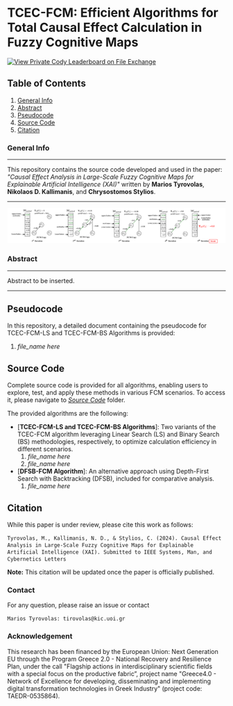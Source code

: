 # TCEC-FCM: Efficient Algorithms for Total Causal Effect Calculation in Fuzzy Cognitive Maps
[![View Private Cody Leaderboard on File Exchange](https://www.mathworks.com/matlabcentral/images/matlab-file-exchange.svg)](https://www.mathworks.com/products/matlab.html)


## Table of Contents
1. [General Info](#general-info)
2. [Abstract](#abstract)
3. [Pseudocode](#pseudocode)
4. [Source Code](#sourcecode)
5. [Citation](#citation)

### General Info
***
This repository contains the source code developed and used in the paper: *"Causal Effect Analysis in Large-Scale Fuzzy Cognitive Maps for Explainable Artificial Intelligence (XAI)"* written by **Marios Tyrovolas**, **Nikolaos D. Kallimanis**, and **Chrysostomos Stylios**. 
***

<p align="center">
<img src="TCEC_FCM_proposed_methodology.png" alt="Proposed Methodology" width="800">
</p>

### Abstract
***
Abstract to be inserted.
***

## Pseudocode

In this repository, a detailed document containing the pseudocode for TCEC-FCM-LS and TCEC-FCM-BS Algorithms is provided:
1. *file_name here*


## Source Code

Complete source code is provided for all algorithms, enabling users to explore, test, and apply these methods in various FCM scenarios. To access it, please navigate to [*Source Code*](https://github.com/marios-tyrovolas/TCEC-FCM-Algorithms/tree/main/Source%20Code) folder.

The provided algorithms are the following:


* [**TCEC-FCM-LS and TCEC-FCM-BS Algorithms**]: Two variants of the TCEC-FCM algorithm leveraging Linear Search (LS) and Binary Search (BS) methodologies, respectively, to optimize calculation efficiency in different scenarios.
  1. *file_name here*
  2. *file_name here*
* [**DFSB-FCM Algorithm**]: An alternative approach using Depth-First Search with Backtracking (DFSB), included for comparative analysis.
  1. *file_name here*



## Citation

While this paper is under review, please cite this work as follows:


```
Tyrovolas, M., Kallimanis, N. D., & Stylios, C. (2024). Causal Effect Analysis in Large-Scale Fuzzy Cognitive Maps for Explainable Artificial Intelligence (XAI). Submitted to IEEE Systems, Man, and Cybernetics Letters
```
**Note:** This citation will be updated once the paper is officially published.

### Contact

For any question, please raise an issue or contact

```
Marios Tyrovolas: tirovolas@kic.uoi.gr
```
### Acknowledgement

This research has been financed by the European Union: Next Generation EU through the Program Greece 2.0 - National Recovery and Resilience Plan, under the call "Flagship actions in interdisciplinary scientific fields with a special focus on the productive fabric”, project name "Greece4.0 - Network of Excellence for developing, disseminating and implementing digital transformation technologies in Greek Industry" (project code: TAEDR-0535864).

